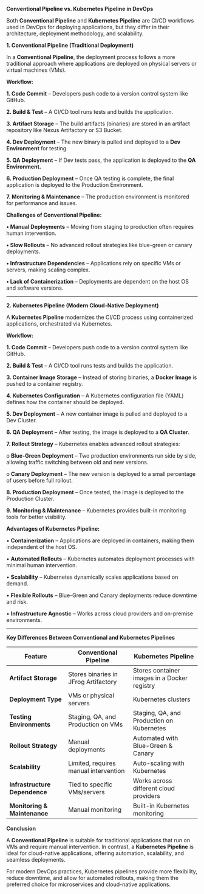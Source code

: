 **Conventional Pipeline vs. Kubernetes Pipeline in DevOps**

Both **Conventional Pipeline** and **Kubernetes Pipeline** are CI/CD workflows used in DevOps for deploying applications, but they differ in their architecture, deployment methodology, and scalability.

**1. Conventional Pipeline (Traditional Deployment)**

In a **Conventional Pipeline**, the deployment process follows a more traditional approach where applications are deployed on physical servers or virtual machines (VMs).

**Workflow:**

**1.	Code Commit** – Developers push code to a version control system like GitHub.

**2.	Build & Test** – A CI/CD tool runs tests and builds the application.

**3.	Artifact Storage** – The build artifacts (binaries) are stored in an artifact repository like Nexus Artifactory or S3 
      Bucket.

**4.	Dev Deployment** – The new binary is pulled and deployed to a **Dev Environment** for testing.

**5.	QA Deployment** – If Dev tests pass, the application is deployed to the **QA Environment.**

**6.	Production Deployment** – Once QA testing is complete, the final application is deployed to the Production Environment.

**7.	Monitoring & Maintenance** – The production environment is monitored for performance and issues.

**Challenges of Conventional Pipeline:**

**•	Manual Deployments** – Moving from staging to production often requires human intervention.

**•	Slow Rollouts** – No advanced rollout strategies like blue-green or canary deployments.

**•	Infrastructure Dependencies** – Applications rely on specific VMs or servers, making scaling complex.

**•	Lack of Containerization** – Deployments are dependent on the host OS and software versions.

---

**2. Kubernetes Pipeline (Modern Cloud-Native Deployment)**

A **Kubernetes Pipeline** modernizes the CI/CD process using containerized applications, orchestrated via Kubernetes.

**Workflow:**

**1.	Code Commit** – Developers push code to a version control system like GitHub.

**2.	Build & Test** – A CI/CD tool runs tests and builds the application.

**3.	Container Image Storage** – Instead of storing binaries, a **Docker Image** is pushed to a container registry.

**4.	Kubernetes Configuration** – A Kubernetes configuration file (YAML) defines how the container should be deployed.

**5.	Dev Deployment** – A new container image is pulled and deployed to a Dev Cluster.

**6.	QA Deployment** – After testing, the image is deployed to a **QA Cluster**.

**7.	Rollout Strategy** – Kubernetes enables advanced rollout strategies:

o	**Blue-Green Deployment** – Two production environments run side by side, allowing traffic switching between old and new versions.

o	**Canary Deployment** – The new version is deployed to a small percentage of users before full rollout.

**8.	Production Deployment** – Once tested, the image is deployed to the Production Cluster.

**9.	Monitoring & Maintenance** – Kubernetes provides built-in monitoring tools for better visibility.

**Advantages of Kubernetes Pipeline:**

•	**Containerization** – Applications are deployed in containers, making them independent of the host OS.

•	**Automated Rollouts** – Kubernetes automates deployment processes with minimal human intervention.

•	**Scalability** – Kubernetes dynamically scales applications based on demand.

•	**Flexible Rollouts** – Blue-Green and Canary deployments reduce downtime and risk.

•	**Infrastructure Agnostic** – Works across cloud providers and on-premise environments.

---

**Key Differences Between Conventional and Kubernetes Pipelines**

| Feature               | Conventional Pipeline             | Kubernetes Pipeline             |
|-----------------------|---------------------------------|---------------------------------|
| **Artifact Storage**  | Stores binaries in JFrog Artifactory | Stores container images in a Docker registry |
| **Deployment Type**   | VMs or physical servers         | Kubernetes clusters             |
| **Testing Environments** | Staging, QA, and Production on VMs | Staging, QA, and Production on Kubernetes |
| **Rollout Strategy**  | Manual deployments             | Automated with Blue-Green & Canary |
| **Scalability**       | Limited, requires manual intervention | Auto-scaling with Kubernetes  |
| **Infrastructure Dependence** | Tied to specific VMs/servers | Works across different cloud providers |
| **Monitoring & Maintenance** | Manual monitoring         | Built-in Kubernetes monitoring  |

**Conclusion**

A **Conventional Pipeline** is suitable for traditional applications that run on VMs and require manual intervention. In contrast, a **Kubernetes Pipeline** is ideal for cloud-native applications, offering automation, scalability, and seamless deployments.

For modern DevOps practices, Kubernetes pipelines provide more flexibility, reduce downtime, and allow for automated rollouts, making them the preferred choice for microservices and cloud-native applications.

